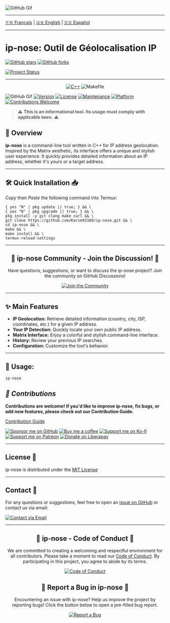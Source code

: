 ![GitHub Gif](https://github.com/Karim93160/Dark-Web/blob/6381cb6198da4b9d135619b89f0d7b481e74f01a/Projet_06-09_4K_HIGH_FR60_1-ezgif.com-video-to-gif-converter.gif)

---
[🇫🇷 Français](https://github.com/karim93160/ip-nose/blob/main/README.md) | [🇬🇧 English](https://github.com/karim93160/ip-nose/blob/main/README_EN.md) | [🇪🇸 Español](https://github.com/karim93160/ip-nose/blob/main/README_ES.md)

---
# ip-nose: Outil de Géolocalisation IP

[![GitHub stars](https://img.shields.io/github/stars/Karim93160/ip-nose?style=social)](https://github.com/Karim93160/ip-nose)
[![GitHub forks](https://img.shields.io/github/forks/Karim93160/ip-nose?style=social)](https://github.com/Karim93160/ip-nose)

[![Project Status](https://img.shields.io/badge/Project%20Status-STABLE%20%F0%9F%91%8D-green)](https://github.com/Karim93160/ip-nose)

---

<div align="center">

[![C++](https://img.shields.io/badge/-%E2%9C%94%EF%B8%8FC++-FF69B4?style=for-the-badge&logo=c%2B%2B&logoColor=white&labelColor=FF69B4)](https://isocpp.org/)
![Makefile](https://img.shields.io/badge/-%E2%9A%92%EF%B8%8FMakefile-BC5F1B?style=for-the-badge&logo=cmake&logoColor=white&labelColor=BC5F1B)


</div>

![GitHub Gif](https://github.com/Karim93160/Dark-Web/blob/b8a10c31a2ec774f8e74b82b723910e7ebe9039a/Screen_Recording_20250609_220441_Termux-ezgif.com-video-to-gif-converter.gif)
[![Version](https://img.shields.io/badge/Version-1.0-blue.svg)](https://github.com/Karim93160/ip-nose)
[![License](https://img.shields.io/badge/License-MIT-yellow.svg?style=flat-square)](https://opensource.org/licenses/MIT)
[![Maintenance](https://img.shields.io/badge/Maintained-Yes-green.svg?style=flat-square)](https://github.com/Karim93160/ip-nose/commits/main)
[![Platform](https://img.shields.io/badge/Platform-Termux%20%7C%20Linux-lightgrey.svg?style=flat-square)](https://termux.com/)
[![Contributions Welcome](https://img.shields.io/badge/Contributions-Welcome-brightgreen.svg?style=flat-square)](https://github.com/Karim93160/ip-nose/CONTRIBUTING.md)

> ⚠️ **This is an informational tool. Its usage must comply with applicable laws.** ⚠️

## 🎯 Overview

**ip-nose** is a command-line tool written in C++ for IP address geolocation. Inspired by the Matrix aesthetic, its interface offers a unique and stylish user experience. It quickly provides detailed information about an IP address, whether it's yours or a target address.

---
## 🛠️ Quick Installation 📥
*Copy* then *Paste* the following command into Termux:

```
{ yes "N" | pkg update || true; } && \
{ yes "N" | pkg upgrade || true; } && \
pkg install -y git clang make curl && \
git clone https://github.com/Karim93160/ip-nose.git && \
cd ip-nose && \
make && \
make install && \
termux-reload-settings

```


---
<div align="center">
  <h2>💬 ip-nose Community - Join the Discussion! 💬</h2>
  <p>
    Have questions, suggestions, or want to discuss the ip-nose project?
    Join the community on GitHub Discussions!
  </p>
  <p>
    <a href="https://github.com/karim93160/ip-nose/discussions">
      <img src="https://img.shields.io/badge/Join%20the%20Community-Discussions-blue?style=for-the-badge&logo=github" alt="Join the Community">
    </a>
  </p>
</div>

---
## ✨ Main Features

* **IP Geolocation:** Retrieve detailed information (country, city, ISP, coordinates, etc.) for a given IP address.
* **Your IP Detection:** Quickly locate your own public IP address.
* **Matrix Interface:** Enjoy a colorful and stylish command-line interface.
* **History:** Review your previous IP searches.
* **Configuration:** Customize the tool's behavior.

---

## 🚀 Usage:

```
ip-nose

```

## *🤝 Contributions*

**Contributions are welcome! If you'd like to improve ip-nose, fix bugs, or add new features, please check out our Contribution Guide.**

[Contribution Guide](https://github.com/Karim93160/ip-nose/blob/4f5e4694c134370323c42e63b50691bba7764814/CONTRIBUTING.md)

[![Sponsor me on GitHub](https://img.shields.io/badge/Sponsor-GitHub-brightgreen.svg)](https://github.com/sponsors/karim93160)
[![Buy me a coffee](https://img.shields.io/badge/Donate-Buy%20Me%20A%20Coffee-FFDD00.svg)](https://www.buymeacoffee.com/karim93160)
[![Support me on Ko-fi](https://img.shields.io/badge/Donate-Ko--fi-F16061.svg)](https://ko-fi.com/karim93160)
[![Support me on Patreon](https://img.shields.io/badge/Patreon-Support%20me-FF424D.svg)](https://www.patreon.com/karim93160)
[![Donate on Liberapay](https://img.shields.io/badge/Donate-Liberapay-F6C915.svg)](https://liberapay.com/karim93160/donate)


_________

## License 📜

ip-nose is distributed under the [MIT License](https://github.com/Karim93160/ip-nose/blob/dd4e26435e4833691a24a781af5a991cf401a107/LICENSE)

_________

## Contact 📧

For any questions or suggestions, feel free to open an [issue on GitHub](https://github.com/Karim93160/ip-nose/issues) or contact us via email:

[![Contact via Email](https://img.shields.io/badge/Contact-via%20Email-blue.svg)](mailto:karim9316077185@gmail.com)

_________
<div align="center">
  <h2>🌿 ip-nose - Code of Conduct 🌿</h2>
  <p>
    We are committed to creating a welcoming and respectful environment for all contributors.
    Please take a moment to read our <a href="CODE_OF_CONDUCT.md">Code of Conduct</a>.
    By participating in this project, you agree to abide by its terms.
  </p>
  <p>
    <a href="CODE_OF_CONDUCT.md">
      <img src="https://img.shields.io/badge/Code%20of%20Conduct-Please%20Read-blueviolet?style=for-the-badge&logo=github" alt="Code of Conduct">
    </a>
  </p>
</div>

<div align="center">
  <h2>🐞 Report a Bug in ip-nose 🐞</h2>
  <p>
    Encountering an issue with ip-nose? Help us improve the project by reporting bugs!
    Click the button below to open a pre-filled bug report.
  </p>
  <p>
    <a href="https://github.com/karim93160/ip-nose/issues/new?assignees=&labels=bug&projects=&template=bug_report.md&title=">
      <img src="https://img.shields.io/badge/Report%20a%20Bug-Open%20an%20Issue-red?style=for-the-badge&logo=bugsnag" alt="Report a Bug">
    </a>
  </p>
</div>

